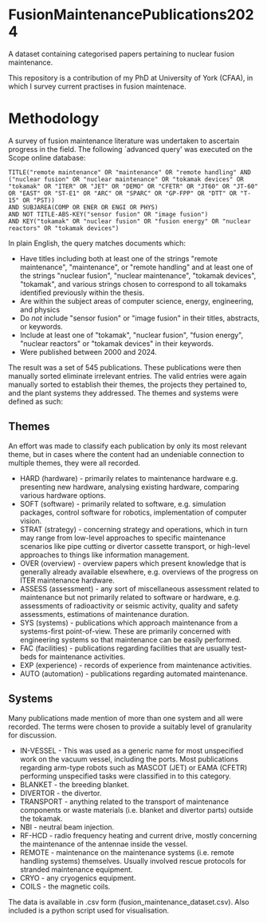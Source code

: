 # FusionMaintenancePublications2024
A dataset containing categorised papers pertaining to nuclear fusion maintenance.

This repository is a contribution of my PhD at University of York (CFAA), in which I survey current practises in fusion maintenace.

# Methodology

A survey of fusion maintenance literature was undertaken to ascertain progress in the field. The following `advanced query' was executed on the Scope online database:

    
    TITLE("remote maintenance" OR "maintenance" OR "remote handling" AND ("nuclear fusion" OR "nuclear maintenance" OR "tokamak devices" OR "tokamak" OR "ITER" OR "JET" OR "DEMO" OR "CFETR" OR "JT60" OR "JT-60" OR "EAST" OR "ST-E1" OR "ARC" OR "SPARC" OR "GP-FPP" OR "DTT" OR "T-15" OR "PST))
    AND SUBJAREA(COMP OR ENER OR ENGI OR PHYS)
    AND NOT TITLE-ABS-KEY("sensor fusion" OR "image fusion")
    AND KEY("tokamak" OR "nuclear fusion" OR "fusion energy" OR "nuclear reactors" OR "tokamak devices")


In plain English, the query matches documents which:


- Have titles including both at least one of the strings "remote maintenance", "maintenance", or "remote handling" and at least one of the strings "nuclear fusion", "nuclear maintenance", "tokamak devices", "tokamak", and various strings chosen to correspond to all tokamaks identified previously within the thesis.
- Are within the subject areas of computer science, energy, engineering, and physics
- Do *not* include "sensor fusion" or "image fusion" in their titles, abstracts, or keywords.
- Include at least one of "tokamak", "nuclear fusion", "fusion energy", "nuclear reactors" or "tokamak devices" in their keywords.
- Were published between 2000 and 2024.

The result was a set of 545 publications. These publications were then manually sorted eliminate irrelevant entries. The valid entries were again manually sorted to establish their themes, the projects they pertained to, and the plant systems they addressed. The themes and systems were defined as such: 

## Themes

An effort was made to classify each publication by only its most relevant theme, but in cases where the content had an undeniable connection to multiple themes, they were all recorded.

- HARD (hardware) - primarily relates to maintenance hardware e.g. presenting new hardware, analysing existing hardware, comparing various hardware options.
- SOFT (software) - primarily related to software, e.g. simulation packages, control software for robotics, implementation of computer vision. 
- STRAT (strategy) - concerning strategy and operations, which in turn may range from low-level approaches to specific maintenance scenarios like pipe cutting or divertor cassette transport, or high-level approaches to things like information management. 
- OVER (overview) - overview papers which present knowledge that is generally already available elsewhere, e.g. overviews of the progress on ITER maintenance hardware. 
- ASSESS (assessment) - any sort of miscellaneous assessment related to maintenance but not primarily related to software or hardware, e.g. assessments of radioactivity or seismic activity, quality and safety assessments, estimations of maintenance duration.
- SYS (systems) - publications which approach maintenance from a systems-first point-of-view. These are primarily concerned with engineering systems so that maintenance can be easily performed.
- FAC (facilities) - publications regarding facilities that are usually test-beds for maintenance activities.
- EXP (experience) - records of experience from maintenance activities. 
- AUTO (automation) - publications regarding automated maintenance.
    
## Systems

Many publications made mention of more than one system and all were recorded. The terms were chosen to provide a suitably level of granularity for discussion.

- IN-VESSEL - This was used as a generic name for most unspecified work on the vacuum vessel, including the ports. Most publications regarding arm-type robots such as MASCOT (JET) or EAMA (CFETR) performing unspecified tasks were classified in to this category.
- BLANKET - the breeding blanket.
- DIVERTOR - the divertor.
- TRANSPORT - anything related to the transport of maintenance components or waste materials (i.e. blanket and divertor parts) outside the tokamak.
- NBI - neutral beam injection.
- RF-HCD - radio frequency heating and current drive, mostly concerning the maintenance of the antennae inside the vessel. 
- REMOTE - maintenance on the maintenance systems (i.e. remote handling systems) themselves. Usually involved rescue protocols for stranded maintenance equipment.
- CRYO - any cryogenics equipment.
- COILS - the magnetic coils.

The data is available in .csv form (fusion_maintenance_dataset.csv). Also included is a python script used for visualisation.
